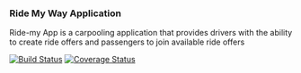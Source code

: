 ### Ride My Way Application

Ride-my App is a carpooling application that provides drivers with the ability to create ride offers
and passengers to join available ride offers

[![Build Status](https://travis-ci.org/adex001/RideMyWay.svg?branch=travis-configuration)](https://travis-ci.org/adex001/RideMyWay) [![Coverage Status](https://coveralls.io/repos/github/adex001/RideMyWay/badge.svg?branch=coveralls-configuration)](https://coveralls.io/github/adex001/RideMyWay?branch=coveralls-configuration)
